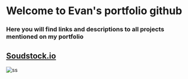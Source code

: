 # Welcome to Evan's portfolio github
### Here you will find links and descriptions to all projects mentioned on my portfolio

## [Soudstock.io](soundstock.io)
![ss](./assets/images/soundstock.JPG=100x)
